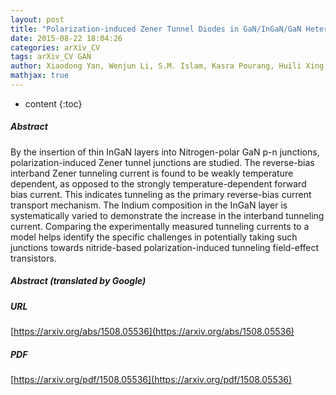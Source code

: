 ```yaml
---
layout: post
title: "Polarization-induced Zener Tunnel Diodes in GaN/InGaN/GaN Heterojunctions"
date: 2015-08-22 18:04:26
categories: arXiv_CV
tags: arXiv_CV GAN
author: Xiaodong Yan, Wenjun Li, S.M. Islam, Kasra Pourang, Huili Xing, Patrick Fay, Debdeep Jena
mathjax: true
---
```


* content
{:toc}

##### Abstract
By the insertion of thin InGaN layers into Nitrogen-polar GaN p-n junctions, polarization-induced Zener tunnel junctions are studied. The reverse-bias interband Zener tunneling current is found to be weakly temperature dependent, as opposed to the strongly temperature-dependent forward bias current. This indicates tunneling as the primary reverse-bias current transport mechanism. The Indium composition in the InGaN layer is systematically varied to demonstrate the increase in the interband tunneling current. Comparing the experimentally measured tunneling currents to a model helps identify the specific challenges in potentially taking such junctions towards nitride-based polarization-induced tunneling field-effect transistors.

##### Abstract (translated by Google)


##### URL
[https://arxiv.org/abs/1508.05536](https://arxiv.org/abs/1508.05536)

##### PDF
[https://arxiv.org/pdf/1508.05536](https://arxiv.org/pdf/1508.05536)

